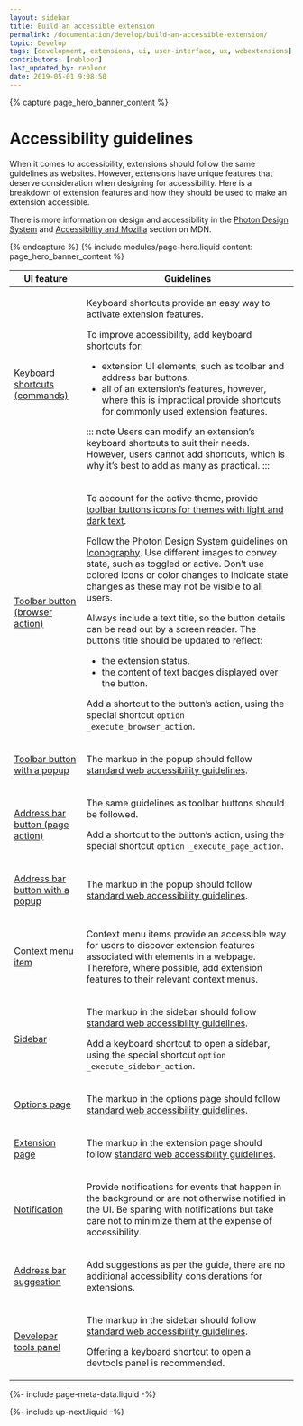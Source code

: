 ```yaml
---
layout: sidebar
title: Build an accessible extension
permalink: /documentation/develop/build-an-accessible-extension/
topic: Develop
tags: [development, extensions, ui, user-interface, ux, webextensions]
contributors: [rebloor]
last_updated_by: rebloor
date: 2019-05-01 9:08:50
---
```


<!-- Page Hero Banner -->

{% capture page_hero_banner_content %}

# Accessibility guidelines

When it comes to accessibility, extensions should follow the same guidelines as websites. However, extensions have unique features that deserve consideration when designing for accessibility. Here is a breakdown of extension features and how they should be used to make an extension accessible.

There is more information on design and accessibility in the [Photon Design System](https://design.firefox.com/photon/) and [Accessibility and Mozilla](https://developer.mozilla.org/docs/Mozilla/Accessibility) section on MDN.

{% endcapture %}
{% include modules/page-hero.liquid
    content: page_hero_banner_content
%}

<!-- END: Page Hero Banner -->

<!-- Single Column Body Module -->

<section class="module">
<article class="module-content grid-x grid-padding-x">
<div class="cell small-12" markdown="1">

<table>
<thead>
<tr>
<th>UI feature</th>
<th>Guidelines</th>
</tr>
</thead>
<tbody>
<tr>
<td markdown="1">

[Keyboard shortcuts (commands)](https://developer.mozilla.org/docs/Mozilla/Add-ons/WebExtensions/manifest.json/commands)

</td>
<td markdown="1">

Keyboard shortcuts provide an easy way to activate extension features.

To improve accessibility, add keyboard shortcuts for:

- extension UI elements, such as toolbar and address bar buttons.
- all of an extension’s features, however, where this is impractical provide shortcuts for commonly used extension features.

::: note
Users can modify an extension’s keyboard shortcuts to suit their needs. However, users cannot add shortcuts, which is why it’s best to add as many as practical.
:::

</td>
</tr>
<tr>
<td markdown="1">

[Toolbar button (browser action)](https://developer.mozilla.org/docs/Mozilla/Add-ons/WebExtensions/user_interface/Browser_action)

</td>
<td markdown="1">

To account for the active theme, provide [toolbar buttons icons for themes with light and dark text](https://developer.mozilla.org/docs/Mozilla/Add-ons/WebExtensions/manifest.json/browser_action#theme_icons).

Follow the Photon Design System guidelines on [Iconography](https://design.firefox.com/photon/visuals/iconography.html). Use different images to convey state, such as toggled or active. Don’t use colored icons or color changes to indicate state changes as these may not be visible to all users.

Always include a text title, so the button details can be read out by a screen reader. The button’s title should be updated to reflect:

- the extension status.
- the content of text badges displayed over the button.

Add a shortcut to the button’s action, using the special shortcut `option _execute_browser_action`.

</td>
</tr>
<tr>
<td markdown="1">

[Toolbar button with a popup](https://developer.mozilla.org/docs/Mozilla/Add-ons/WebExtensions/user_interface/Popups)

</td>
<td markdown="1">

The markup in the popup should follow [standard web accessibility guidelines](https://developer.mozilla.org/docs/Web/Accessibility).

</td>
</tr>
<tr>
<td markdown="1">

[Address bar button (page action)](https://developer.mozilla.org/docs/Mozilla/Add-ons/WebExtensions/user_interface/Page_actions)

</td>
<td markdown="1">

The same guidelines as toolbar buttons should be followed.

Add a shortcut to the button’s action, using the special shortcut `option _execute_page_action`.

</td>
</tr>
<tr>
<td markdown="1">

[Address bar button with a popup](https://developer.mozilla.org/docs/Mozilla/Add-ons/WebExtensions/user_interface/Popups)

</td>
<td markdown="1">

The markup in the popup should follow [standard web accessibility guidelines](https://developer.mozilla.org/docs/Web/Accessibility).

</td>
</tr>
<tr>
<td markdown="1">

[Context menu item](https://developer.mozilla.org/docs/Mozilla/Add-ons/WebExtensions/user_interface/Context_menu_items)

</td>
<td markdown="1">

Context menu items provide an accessible way for users to discover extension features associated with elements in a webpage. Therefore, where possible, add extension features to their relevant context menus.

</td>
</tr>
<tr>
<td markdown="1">

[Sidebar](https://developer.mozilla.org/docs/Mozilla/Add-ons/WebExtensions/user_interface/Sidebars)

</td>
<td markdown="1">

The markup in the sidebar should follow [standard web accessibility guidelines](https://developer.mozilla.org/docs/Web/Accessibility).

Add a keyboard shortcut to open a sidebar, using the special shortcut `option _execute_sidebar_action`.

</td>
</tr>
<tr>
<td markdown="1">

[Options page](https://developer.mozilla.org/docs/Mozilla/Add-ons/WebExtensions/user_interface/Options_pages)

</td>
<td markdown="1">

The markup in the options page should follow [standard web accessibility guidelines](https://developer.mozilla.org/docs/Web/Accessibility).

</td>
</tr>
<tr>
<td markdown="1">

[Extension page](https://developer.mozilla.org/docs/Mozilla/Add-ons/WebExtensions/user_interface/Extension_pages)

</td>
<td markdown="1">

The markup in the extension page should follow [standard web accessibility guidelines](https://developer.mozilla.org/docs/Web/Accessibility).

</td>
</tr>
<tr>

<td markdown="1">

[Notification](https://developer.mozilla.org/docs/Mozilla/Add-ons/WebExtensions/user_interface/Notifications)

</td>
<td markdown="1">

Provide notifications for events that happen in the background or are not otherwise notified in the UI. Be sparing with notifications but take care not to minimize them at the expense of accessibility.

</td>
</tr>
<tr>
<td markdown="1">

[Address bar suggestion](https://developer.mozilla.org/docs/Mozilla/Add-ons/WebExtensions/user_interface/Omnibox)

</td>
<td markdown="1">

Add suggestions as per the guide, there are no additional accessibility considerations for extensions.

</td>
</tr>
<tr>
<td markdown="1">

[Developer tools panel](https://developer.mozilla.org/docs/Mozilla/Add-ons/WebExtensions/user_interface/devtools_panels)

</td>
<td markdown="1">

The markup in the sidebar should follow [standard web accessibility guidelines](https://developer.mozilla.org/docs/Web/Accessibility).

Offering a keyboard shortcut to open a devtools panel is recommended.

</td>
</tr>
</tbody>
</table>

</div>
</article>
</section>

<!-- END: Single Column Body Module -->

<!-- Meta Data -->

{%- include page-meta-data.liquid -%}

<!-- END: Meta Data -->

<!-- Up Next -->

{%- include up-next.liquid -%}

<!-- END: Up Next -->
